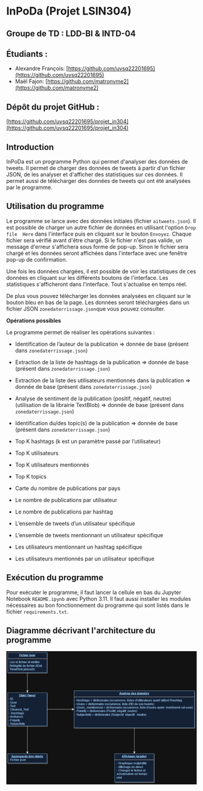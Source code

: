 # InPoDa (Projet LSIN304)

## Groupe de TD : LDD-BI & INTD-04

## Étudiants :

* Alexandre François: [https://github.com/uvsq22201695](https://github.com/uvsq22201695)
* Maël Fajon: [https://github.com/matronyme2](https://github.com/matronyme2)

## Dépôt du projet GitHub :

[https://github.com/uvsq22201695/projet_in304](https://github.com/uvsq22201695/projet_in304)

## Introduction

InPoDa est un programme Python qui permet d'analyser des données de tweets. Il permet de charger des données de tweets à partir d'un fichier JSON, de les analyser et d'afficher des statistiques sur ces données. Il permet aussi de télécharger des données de tweets qui ont été analysées par le programme.

## Utilisation du programme

Le programme se lance avec des données initiales (fichier `aitweets.json`). Il est possible de charger un autre fichier de données en utilisant l'option `Drop file  Here` dans l'interface puis en cliquant sur le bouton `Envoyez`. Chaque fichier sera vérifié avant d'être chargé. Si le fichier n'est pas valide, un message d'erreur s'affichera sous forme de pop-up. Sinon le fichier sera chargé et les données seront affichées dans l'interface avec une fenêtre pop-up de confirmation.

Une fois les données chargées, il est possible de voir les statistiques de ces données en cliquant sur les différents boutons de l'interface. Les statistiques s'afficheront dans l'interface. Tout s'actualise en temps réel.

De plus vous pouvez télécharger les données analysées en cliquant sur le bouton bleu en bas de la page. Les données seront téléchargées dans un fichier JSON `zonedaterrissage.json`que vous pouvez consulter.

**Opérations possibles**

Le programme permet de réaliser les opérations suivantes :

* Identification de l’auteur de la publication => donnée de base (présent dans `zonedaterrissage.json`)
* Extraction de la liste de hashtags de la publication => donnée de base (présent dans `zonedaterrissage.json`)
* Extraction de la liste des utilisateurs mentionnés dans la publication => donnée de base (présent dans `zonedaterrissage.json`)
* Analyse de sentiment de la publication (positif, négatif, neutre) (utilisation de la librairie TextBlob) => donnée de base (présent dans `zonedaterrissage.json`)
* Identification du/des topic(s) de la publication => donnée de base (présent dans `zonedaterrissage.json`)

* Top K hashtags (k est un paramètre passé par l’utilisateur)
* Top K utilisateurs
* Top K utilisateurs mentionnés
* Top K topics
* Carte du nombre de publications par pays
* Le nombre de publications par utilisateur
* Le nombre de publications par hashtag
* L’ensemble de tweets d’un utilisateur spécifique
* L’ensemble de tweets mentionnant un utilisateur spécifique
* Les utilisateurs mentionnant un hashtag spécifique
* Les utilisateurs mentionnés par un utilisateur spécifique

## Exécution du programme

Pour exécuter le programme, il faut lancer la cellule en bas du Jupyter Notebook `README.ipynb` avec Python 3.11. Il faut aussi installer les modules nécessaires au bon fonctionnement du programme qui sont listés dans le fichier `requirements.txt`.

## Diagramme décrivant l'architecture du programme

![Diagramme](diagramme.png)